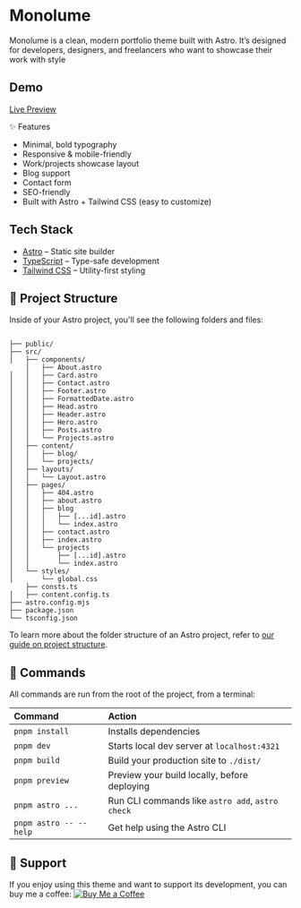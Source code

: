 # Monolume

Monolume is a clean, modern portfolio theme built with Astro.
It’s designed for developers, designers, and freelancers who want to showcase their work with style

## Demo

[Live Preview](https://monoume.vercel.app)

✨ Features

- Minimal, bold typography
- Responsive & mobile-friendly
- Work/projects showcase layout
- Blog support
- Contact form
- SEO-friendly
- Built with Astro + Tailwind CSS (easy to customize)

## Tech Stack

- [Astro](https://astro.build/) – Static site builder
- [TypeScript](https://www.typescriptlang.org/) – Type-safe development
- [Tailwind CSS](https://tailwindcss.com/) – Utility-first styling

## 🚀 Project Structure

Inside of your Astro project, you'll see the following folders and files:

```text

├── public/
├── src/
│   ├── components/
    │   ├── About.astro
│   │   ├── Card.astro
│   │   ├── Contact.astro
│   │   ├── Footer.astro
│   │   ├── FormattedDate.astro
│   │   ├── Head.astro
│   │   ├── Header.astro
│   │   ├── Hero.astro
│   │   ├── Posts.astro
│   │   └── Projects.astro
│   ├── content/
│   │   ├── blog/
│   │   └── projects/
│   ├── layouts/
│   │   └── Layout.astro
│   ├── pages/
│   │   ├── 404.astro
│   │   ├── about.astro
│   │   ├── blog
│   │   │   ├── [...id].astro
│   │   │   └── index.astro
│   │   ├── contact.astro
│   │   ├── index.astro
│   │   └── projects
│   │       ├── [...id].astro
│   │       └── index.astro
│   └── styles/
│       └── global.css
    ├── consts.ts
│   ├── content.config.ts
├── astro.config.mjs
├── package.json
└── tsconfig.json
```

To learn more about the folder structure of an Astro project, refer to [our guide on project structure](https://docs.astro.build/en/basics/project-structure/).

## 🧞 Commands

All commands are run from the root of the project, from a terminal:

| Command                | Action                                           |
| :--------------------- | :----------------------------------------------- |
| `pnpm install`         | Installs dependencies                            |
| `pnpm dev`             | Starts local dev server at `localhost:4321`      |
| `pnpm build`           | Build your production site to `./dist/`          |
| `pnpm preview`         | Preview your build locally, before deploying     |
| `pnpm astro ...`       | Run CLI commands like `astro add`, `astro check` |
| `pnpm astro -- --help` | Get help using the Astro CLI                     |

## 💖 Support

If you enjoy using this theme and want to support its development, you can buy me a coffee:
[![Buy Me a Coffee](https://www.buymeacoffee.com/assets/img/custom_images/orange_img.png)](https://www.buymeacoffee.com/mhsh)
